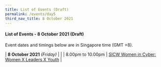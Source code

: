 ```yaml
---
title: List of Events (Draft)
permalink: /events/day5
third_nav_title: 8 October 2021
---
```

#### **List of Events - 8 October 2021 (Draft)**

Event dates and timings below are in Singapore time (GMT +8). 

| **8 October 2021** *(Friday)*    |                                                                                                |
| 8.00pm to 10.00pm                | [SICW Women in Cyber: Women X Leaders X Youth](/events/women-in-cyber)                                                                                 |
